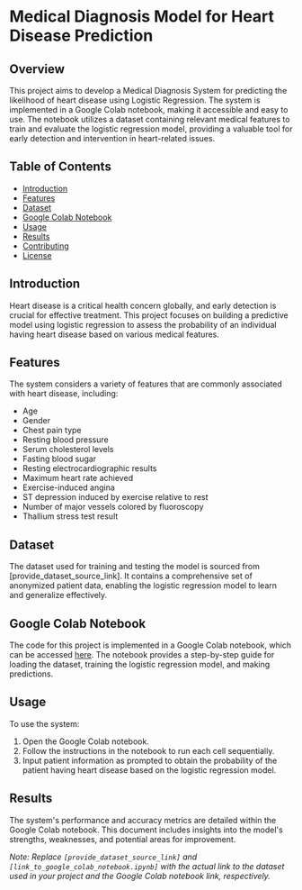 # Medical Diagnosis Model for Heart Disease Prediction

## Overview

This project aims to develop a Medical Diagnosis System for predicting the likelihood of heart disease using Logistic Regression. The system is implemented in a Google Colab notebook, making it accessible and easy to use. The notebook utilizes a dataset containing relevant medical features to train and evaluate the logistic regression model, providing a valuable tool for early detection and intervention in heart-related issues.

## Table of Contents

- [Introduction](#introduction)
- [Features](#features)
- [Dataset](#dataset)
- [Google Colab Notebook](#google-colab-notebook)
- [Usage](#usage)
- [Results](#results)
- [Contributing](#contributing)
- [License](#license)

## Introduction

Heart disease is a critical health concern globally, and early detection is crucial for effective treatment. This project focuses on building a predictive model using logistic regression to assess the probability of an individual having heart disease based on various medical features.

## Features

The system considers a variety of features that are commonly associated with heart disease, including:

- Age
- Gender
- Chest pain type
- Resting blood pressure
- Serum cholesterol levels
- Fasting blood sugar
- Resting electrocardiographic results
- Maximum heart rate achieved
- Exercise-induced angina
- ST depression induced by exercise relative to rest
- Number of major vessels colored by fluoroscopy
- Thallium stress test result

## Dataset

The dataset used for training and testing the model is sourced from [provide_dataset_source_link]. It contains a comprehensive set of anonymized patient data, enabling the logistic regression model to learn and generalize effectively.

## Google Colab Notebook

The code for this project is implemented in a Google Colab notebook, which can be accessed [here](https://github.com/PARTHXT1022/Heart-disease-Prediction-Model-using-Logistic-Regression-in-AI-ML/blob/main/Medical_Diagnosis_Mini_Project.ipynb). The notebook provides a step-by-step guide for loading the dataset, training the logistic regression model, and making predictions.

## Usage

To use the system:

1. Open the Google Colab notebook.
2. Follow the instructions in the notebook to run each cell sequentially.
3. Input patient information as prompted to obtain the probability of the patient having heart disease based on the logistic regression model.

## Results

The system's performance and accuracy metrics are detailed within the Google Colab notebook. This document includes insights into the model's strengths, weaknesses, and potential areas for improvement.


*Note: Replace `[provide_dataset_source_link]` and `[link_to_google_colab_notebook.ipynb]` with the actual link to the dataset used in your project and the Google Colab notebook link, respectively.*
